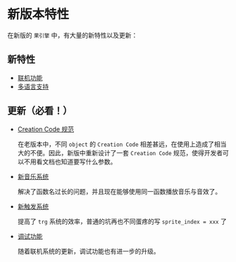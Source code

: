 # 新版本特性

在新版的 `果引擎` 中，有大量的新特性以及更新：

## 新特性

* [联机功能](network.md)
* [多语言支持](i18n.md)

## 更新（必看！）

* [Creation Code 规范](cc.md)

  在老版本中，不同 `object` 的 `Creation Code` 相差甚远，在使用上造成了相当大的不便。因此，新版中重新设计了一套 `Creation Code` 规范，使得开发者可以不用看文档也知道要写什么参数。

- [新音乐系统](music.md)

  解决了函数名过长的问题，并且现在能够使用同一函数播放音乐与音效了。

- [新触发系统](trigger.md)

  提高了 `trg` 系统的效率，普通的坑再也不同蛋疼的写 `sprite_index = xxx` 了

- [调试功能](debug.md)

  随着联机系统的更新，调试功能也有进一步的升级。
